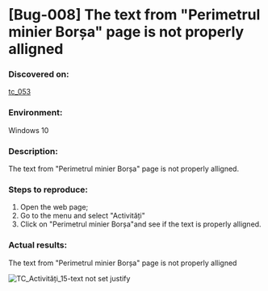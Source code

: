 # **[Bug-008] The text from "Perimetrul minier Borșa" page is not properly alligned**

### **Discovered on:**

[tc_053](https://github.com/AlexandraAncaGabor/go-green-resources-testing-project/blob/main/test-cases.md/tc-053.md)

### **Environment:**

Windows 10

### **Description:**

The text from "Perimetrul minier Borșa" page is not properly alligned.

### **Steps to reproduce:**

1.  Open the web page;
2.  Go to the menu and select "Activități"
3.  Click on "Perimetrul minier Borșa"and see if the text is properly alligned.

### **Actual results:**

The text from "Perimetrul minier Borșa" page is not properly alligned

![TC_Activități_15-text not set justify](https://user-images.githubusercontent.com/110250127/221438346-588e5d6c-02bd-40e4-9637-b2c8ad88e5ad.png)

